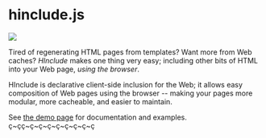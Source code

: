 # hinclude.js

<a href="http://travis-ci.org/mnot/hinclude"><img src="https://secure.travis-ci.org/mnot/hinclude.png?branch=master"></a>

Tired of regenerating HTML pages from templates? Want more from Web caches?
*HInclude* makes one thing very easy; including other bits of HTML into your
Web page, _using the browser_.

HInclude is declarative client-side inclusion for the Web; it allows easy
composition of Web pages using the browser -- making your pages more modular,
more cacheable, and easier to maintain. 

See [the demo page](http://mnot.github.com/hinclude/) for documentation and
examples.
ç~çç~ç~ç~ç~ç~ç~ç~ç~ç
